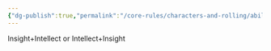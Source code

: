 ```yaml
---
{"dg-publish":true,"permalink":"/core-rules/characters-and-rolling/ability-check-combinations/insight-intellect/"}
---
```


Insight+Intellect or Intellect+Insight